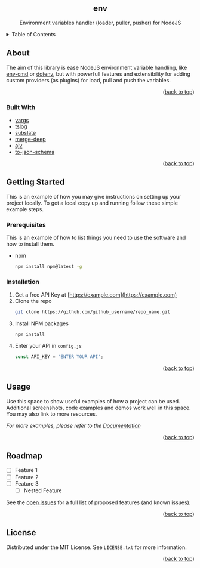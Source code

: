 <br />
<div align="center">
  <h2 align="center"><strong>env</strong></h2>

  <p align="center">
    Environment variables handler (loader, puller, pusher) for NodeJS
  </p>
</div>

<!-- TABLE OF CONTENTS -->
<details>
  <summary>Table of Contents</summary>
  <ol>
    <li>
      <a href="#about-the-project">About The Project</a>
      <ul>
        <li><a href="#built-with">Built With</a></li>
      </ul>
    </li>
    <li>
      <a href="#getting-started">Getting Started</a>
      <ul>
        <li><a href="#prerequisites">Prerequisites</a></li>
        <li><a href="#installation">Installation</a></li>
      </ul>
    </li>
    <li><a href="#usage">Usage</a></li>
    <li><a href="#roadmap">Roadmap</a></li>
    <li><a href="#contributing">Contributing</a></li>
    <li><a href="#license">License</a></li>
    <li><a href="#contact">Contact</a></li>
    <li><a href="#acknowledgments">Acknowledgments</a></li>
  </ol>
</details>

<!-- ABOUT THE PROJECT -->

## About

The aim of this library is ease NodeJS environment variable handling, like [env-cmd](https://www.npmjs.com/package/env-cmd) or [dotenv](https://www.npmjs.com/package/dotenv), but with powerfull features and extensibility for adding custom providers (as plugins) for load, pull and push the variables.

<p align="right">(<a href="#top">back to top</a>)</p>

### Built With

-   [yargs](http://yargs.js.org/)
-   [tslog](https://tslog.js.org/#/)
-   [subslate](https://github.com/josh-hemphill/subslate)
-   [merge-deep](https://github.com/jonschlinkert/merge-deep)
-   [ajv](https://ajv.js.org/)
-   [to-json-schema](https://www.npmjs.com/package/to-json-schema)

<p align="right">(<a href="#top">back to top</a>)</p>

<!-- GETTING STARTED -->

## Getting Started

This is an example of how you may give instructions on setting up your project locally.
To get a local copy up and running follow these simple example steps.

### Prerequisites

This is an example of how to list things you need to use the software and how to install them.

-   npm
    ```sh
    npm install npm@latest -g
    ```

### Installation

1. Get a free API Key at [https://example.com](https://example.com)
2. Clone the repo
    ```sh
    git clone https://github.com/github_username/repo_name.git
    ```
3. Install NPM packages
    ```sh
    npm install
    ```
4. Enter your API in `config.js`
    ```js
    const API_KEY = 'ENTER YOUR API';
    ```

<p align="right">(<a href="#top">back to top</a>)</p>

<!-- USAGE EXAMPLES -->

## Usage

Use this space to show useful examples of how a project can be used. Additional screenshots, code examples and demos work well in this space. You may also link to more resources.

_For more examples, please refer to the [Documentation](https://example.com)_

<p align="right">(<a href="#top">back to top</a>)</p>

<!-- ROADMAP -->

## Roadmap

-   [ ] Feature 1
-   [ ] Feature 2
-   [ ] Feature 3
    -   [ ] Nested Feature

See the [open issues](https://github.com/github_username/repo_name/issues) for a full list of proposed features (and known issues).

<p align="right">(<a href="#top">back to top</a>)</p>

<!-- LICENSE -->

## License

Distributed under the MIT License. See `LICENSE.txt` for more information.

<p align="right">(<a href="#top">back to top</a>)</p>
